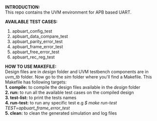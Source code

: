 **INTRODUCTION:**  
  This repo contains the UVM environment for APB based UART.  

**AVAILABLE TEST CASES:**  
  1. apbuart_config_test  
  2. apbuart_data_compare_test  
  3. apbuart_parity_error_test  
  4. apbuart_frame_error_test  
  5. apbuart_free_error_test  
  6. apbuart_rec_reg_test  

**HOW TO USE MAKEFILE:**  
  Design files are in *design* folder and UVM testbench components are in *uvm_tb* folder. Now go to the *sim* folder where you'll find a Makefile.
  This Makefile has following targets:  
    **1. compile:**     to compile the design files available in the *design* folder  
    **2. run:**         to run all the available test cases on the compiled design  
    **3. test-list:**   to print the tests names  
    **4. run-test:**    to run any specific test e.g *$ make run-test TEST=apbuart_frame_error_test*  
    **5. clean:**       to clean the generated simulation and log files  
